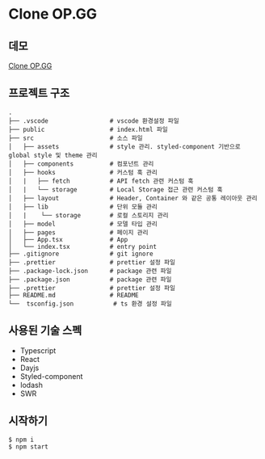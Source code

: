 # Clone OP.GG

## 데모

[Clone OP.GG](https://clone-opgg.netlify.app/)

## 프로젝트 구조

    .
    ├── .vscode                 # vscode 환경설정 파일
    ├── public                  # index.html 파일
    ├── src                     # 소스 파일
    │   ├── assets              # style 관리. styled-component 기반으로 global style 및 theme 관리
    │   ├── components          # 컴포넌트 관리
    │   ├── hooks               # 커스텀 훅 관리
    │   |   ├── fetch           # API fetch 관련 커스텀 훅
    │   |   └── storage         # Local Storage 접근 관련 커스텀 훅
    │   ├── layout              # Header, Container 와 같은 공통 레이아웃 관리
    │   ├── lib                 # 단위 모듈 관리
    │   |    └── storage        # 로컬 스토리지 관리
    │   ├── model               # 모델 타입 관리
    │   ├── pages               # 페이지 관리
    │   ├── App.tsx             # App
    │   └── index.tsx           # entry point
    ├── .gitignore              # git ignore
    ├── .prettier               # prettier 설정 파일
    ├── .package-lock.json      # package 관련 파일
    ├── .package.json           # package 관련 파일
    ├── .prettier               # prettier 설정 파일
    ├── README.md               # README
    └──  tsconfig.json           # ts 환경 설정 파일

## 사용된 기술 스펙

- Typescript
- React
- Dayjs
- Styled-component
- lodash
- SWR

## 시작하기

```
$ npm i
$ npm start
```
